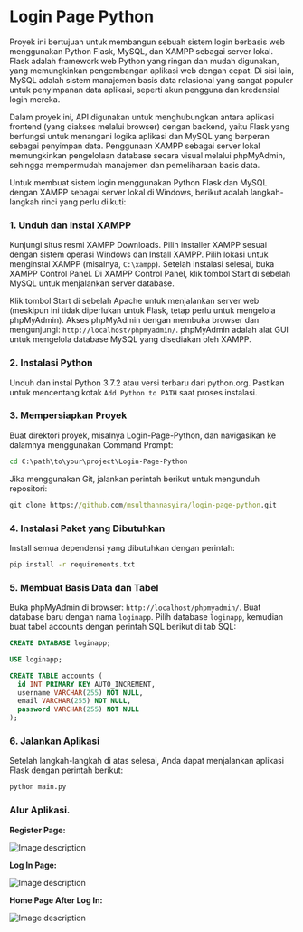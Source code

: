 # Login Page Python

Proyek ini bertujuan untuk membangun sebuah sistem login berbasis web menggunakan Python Flask, MySQL, dan XAMPP sebagai server lokal. Flask adalah framework web Python yang ringan dan mudah digunakan, yang memungkinkan pengembangan aplikasi web dengan cepat. Di sisi lain, MySQL adalah sistem manajemen basis data relasional yang sangat populer untuk penyimpanan data aplikasi, seperti akun pengguna dan kredensial login mereka.

Dalam proyek ini, API digunakan untuk menghubungkan antara aplikasi frontend (yang diakses melalui browser) dengan backend, yaitu Flask yang berfungsi untuk menangani logika aplikasi dan MySQL yang berperan sebagai penyimpan data. Penggunaan XAMPP sebagai server lokal memungkinkan pengelolaan database secara visual melalui phpMyAdmin, sehingga mempermudah manajemen dan pemeliharaan basis data.

Untuk membuat sistem login menggunakan Python Flask dan MySQL dengan XAMPP sebagai server lokal di Windows, berikut adalah langkah-langkah rinci yang perlu diikuti:

### 1. Unduh dan Instal XAMPP

Kunjungi situs resmi XAMPP Downloads. Pilih installer XAMPP sesuai dengan sistem operasi Windows dan Install XAMPP. Pilih lokasi untuk menginstal XAMPP (misalnya, `C:\xampp`). Setelah instalasi selesai, buka XAMPP Control Panel. Di XAMPP Control Panel, klik tombol Start di sebelah MySQL untuk menjalankan server database. 

Klik tombol Start di sebelah Apache untuk menjalankan server web (meskipun ini tidak diperlukan untuk Flask, tetap perlu untuk mengelola phpMyAdmin). Akses phpMyAdmin dengan membuka browser dan mengunjungi: `http://localhost/phpmyadmin/`. phpMyAdmin adalah alat GUI untuk mengelola database MySQL yang disediakan oleh XAMPP.

### 2. Instalasi Python
Unduh dan instal Python 3.7.2 atau versi terbaru dari python.org.
Pastikan untuk mencentang kotak `Add Python to PATH` saat proses instalasi.

### 3. Mempersiapkan Proyek
Buat direktori proyek, misalnya Login-Page-Python, dan navigasikan ke dalamnya menggunakan Command Prompt:

```cmd
cd C:\path\to\your\project\Login-Page-Python
```

Jika menggunakan Git, jalankan perintah berikut untuk mengunduh repositori:

```cmd
git clone https://github.com/msulthannasyira/login-page-python.git
```

### 4. Instalasi Paket yang Dibutuhkan

Install semua dependensi yang dibutuhkan dengan perintah:

```cmd
pip install -r requirements.txt
```

### 5. Membuat Basis Data dan Tabel

Buka phpMyAdmin di browser: `http://localhost/phpmyadmin/`.
Buat database baru dengan nama `loginapp`.
Pilih database `loginapp`, kemudian buat tabel accounts dengan perintah SQL berikut di tab SQL:

```sql
CREATE DATABASE loginapp;

USE loginapp;

CREATE TABLE accounts (
  id INT PRIMARY KEY AUTO_INCREMENT,
  username VARCHAR(255) NOT NULL,
  email VARCHAR(255) NOT NULL,
  password VARCHAR(255) NOT NULL
);
```

### 6. Jalankan Aplikasi
Setelah langkah-langkah di atas selesai, Anda dapat menjalankan aplikasi Flask dengan perintah berikut:

```python
python main.py
```

### Alur Aplikasi. 

**Register Page:**

![Image description](https://github.com/HarunMbaabu/Login-System-with-Python-Flask-and-MySQL/blob/master/static/images/Screenshot%20from%202023-09-17%2018-29-57.png?raw=true)  

**Log In Page:** 

![Image description](https://github.com/HarunMbaabu/Login-System-with-Python-Flask-and-MySQL/blob/master/static/images/Screenshot%20from%202023-09-17%2018-29-52.png?raw=true)

**Home Page After Log In:**

![Image description](https://github.com/HarunMbaabu/Login-System-with-Python-Flask-and-MySQL/blob/master/static/images/Screenshot%20from%202023-09-17%2018-29-28.png?raw=true)

